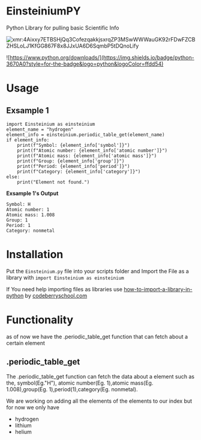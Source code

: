 # EinsteiniumPY
Python Library for pulling basic Scientific Info

![xmr:4Aixxy7ETBSHjQq3CofezqakkjsxrqZP3MSwWWWauGK92rFDwFZCBZHSLoLJ1KfGG867F8x8JJxUA6D6SqmbP5tDQnoLify](https://img.shields.io/badge/monero-FF6600?style=for-the-badge&logo=monero&logoColor=white)

![https://www.python.org/downloads/](https://img.shields.io/badge/python-3670A0?style=for-the-badge&logo=python&logoColor=ffdd54)
# Usage

## Exsample 1
```
import Einsteinium as einsteinium
element_name = "hydrogen"
element_info = einsteinium.periodic_table_get(element_name)
if element_info:
    print(f"Symbol: {element_info['symbol']}")
    print(f"Atomic number: {element_info['atomic number']}")
    print(f"Atomic mass: {element_info['atomic mass']}")
    print(f"Group: {element_info['group']}")
    print(f"Period: {element_info['period']}")
    print(f"Category: {element_info['category']}")
else:
    print("Element not found.")
```
**Exsample 1's Output**
```
Symbol: H
Atomic number: 1
Atomic mass: 1.008
Group: 1
Period: 1
Category: nonmetal
```

# Installation
Put the ```Einsteinium.py``` file into your scripts folder and Import the File as a library with
```import Einsteinium as einsteinium```

If You need help importing files as libraries use [how-to-import-a-library-in-python](https://codeberryschool.com/blog/en/how-to-import-a-library-in-python/) by [codeberryschool.com](codeberryschool.com)

# Functionality
as of now we have the .periodic_table_get function that can fetch about a certain element

## .periodic_table_get

The .periodic_table_get function can fetch the data about a element such as the, symbol(Eg."H"), atomic number(Eg. 1),atomic mass(Eg. 1.008),group(Eg. 1),period(1),category(Eg. nonmetal). 


We are working on adding all the elements of the elements to our index but for now we only have
- hydrogen
- lithium
- helium
